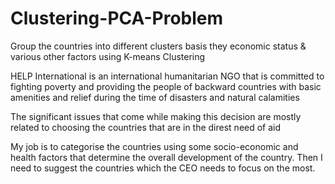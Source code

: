 # Clustering-PCA-Problem
Group the countries into different clusters basis they economic status &amp; various other factors using K-means Clustering

HELP International is an international humanitarian NGO that is committed to fighting poverty and providing the people of backward 
countries with basic amenities and relief during the time of disasters and natural calamities

The significant issues that come while making this decision are mostly related to choosing the countries that are in the direst need of aid

My job is to categorise the countries using some socio-economic and health factors that determine the overall development of the country.
Then I need to suggest the countries which the CEO needs to focus on the most. 
